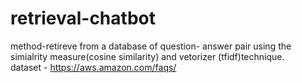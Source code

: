 # retrieval-chatbot
method-retireve from a database of question- answer pair using the simialrity measure(cosine similarity) and vetorizer (tfidf)technique.<br>
dataset - https://aws.amazon.com/faqs/
